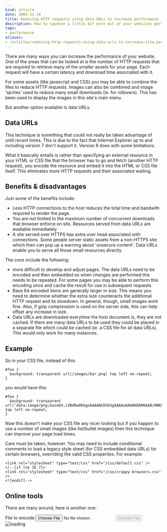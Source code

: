 ```yaml
---
kind: article
date: 2009-12-18
title: Reducing HTTP requests using data URLs to increase performance
description: How to squeeze a little bit more out of your websites performance
tags:
- performance
aliases:
- /articles/reducing-http-requests-using-data-urls-to-increase-site-performance/
---
```


There are many ways you can increase the performance of your website. One of
the areas that can be looked at is the number of HTTP requests that are
required to retrieve many of the smaller assets for your page. Each request
will have a certain latency and download time associated with it. 

For some assets (like javascript and CSS) you may be able to combine the files
to reduce HTTP requests. Images can also be combined and image 'sprites' used
to reduce many small downloads (ie. for rollovers). This has been used to
display the images in this site's main menu.

But another option available is data URLs.

## Data URLs

This technique is something that could not really be taken advantage of until
recent times. This is due to the fact that Internet Explorer up to and
including version 7 don't support it. Version 8 does with some limitations.

What it basically entails is rather than specifying an external resource in
your HTML or CSS file that the browser has to go and fetch (another HTTP
request), you encode the resource and embed it into the HTML or CSS file
itself. This eliminates more HTTP requests and their associated waiting.

## Benefits & disadvantages

Just some of the benefits include:

- Less HTTP connections to the host reduces the total time and bandwith
  required to render the page.
- You are not limited to the maximum number of concurrent downloads that
  browser enforce on site. Resources served from data URLs are available
  immediately.
- A site served over HTTPS has extra over head associated with connections.
  Some people server static assets from a non-HTTPS site which then can pop up
  a warning about 'unsecure content'. Data URLs enable you to serve all those
  small resources directly.

The cons include the following:

- more difficult to develop and adjust pages. The data URLs need to be encoded
  and then embedded so when changes are performed this needs to be repeated.
  For some pages you may be able to perform this encoding once and cache the
  result for use in subsequent requests.
- Base 64 encoded items are generally larger in size. This means you need to
  determine whether the extra size counteracts the additional HTTP request and
  its slowdown. In general, though, small images work fine. Also, if gzip
  compression is used on the server side, this can help offset any increase in
  size.
- Data URLs are downloaded everytime the host document is, they are not cached.
  If there are many data URLs to be used they could be placed in a separate
  file which could be cached (ie. a CSS file for all data URLs). This would
  only work for many instances. 

## Example

So in your CSS file, instead of this:

    #foo {
      background: transparent url(/images/bar.png) top left no-repeat;
    }

you would have this:

    #foo {
      background: transparent url('data:image/png;base64,iVBORw0KGgoAAAANSUhEUgAAAAoAAAAKBAMAAAB/HNKOAAAAAXNSR0IArs4c6QAAAAlwSFlzAAALEwAACxMBAJqcGAAAAAd0SU1FB9kMEgYuCMdUaP4AAAAZdEVYd') top left no-repeat;
    }

Now this doesn't make your CSS file any nicer looking but if you happen to use
a number of small images (like list/bullet images) then this technique can
improve your page load times.

Care must be taken, however. You may need to include conditional comments to
load a legacy style sheet (for CSS embedded data URLs) for certain browsers,
overriding the valid CSS properties. For example:

    <link rel="stylesheet" type="text/css" href="/css/default.css" />
    <!--[if lte IE 7]>
    <link rel="stylesheet" type="text/css" href="/css/crappy-browsers.css" />
    <![endif]-->

## Online tools

There are many around, here is another one:

<form id="data-url" enctype="multipart/form-data" action="/data-urls/encode/" method="post">
File to encode:<input name="origfile" type="file" />
<input id="data-url-submit" type="submit" value="Encode File" disabled="disabled" />
<span id="data-url-loading"><img src="/images/loader.gif" alt="loading" /></span>
</form>
<div id="data-url-response"></div>
<script type="text/javascript">
$(document).ready(function(){
  $.getScript('/js/jquery.form.min.js', function(){
    $('#data-url-loading').hide();
    $('#data-url-submit').attr('disabled','');
    $('#data-url').ajaxForm({
      target: '#data-url-response',
      beforeSubmit: function(){
        $('#data-url-loading').show();
        },
      success: function(){
        $('#data-url-loading').hide();
        $('#data-url-response').show();
        }
      });
    });
  });
</script>
